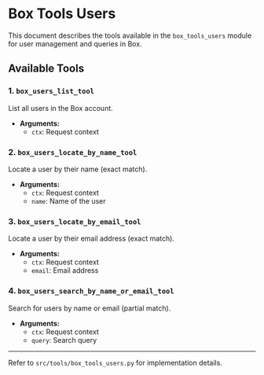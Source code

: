 # Box Tools Users

This document describes the tools available in the `box_tools_users` module for user management and queries in Box.

## Available Tools

### 1. `box_users_list_tool`
List all users in the Box account.
- **Arguments:**
  - `ctx`: Request context

### 2. `box_users_locate_by_name_tool`
Locate a user by their name (exact match).
- **Arguments:**
  - `ctx`: Request context
  - `name`: Name of the user

### 3. `box_users_locate_by_email_tool`
Locate a user by their email address (exact match).
- **Arguments:**
  - `ctx`: Request context
  - `email`: Email address

### 4. `box_users_search_by_name_or_email_tool`
Search for users by name or email (partial match).
- **Arguments:**
  - `ctx`: Request context
  - `query`: Search query

---

Refer to `src/tools/box_tools_users.py` for implementation details.